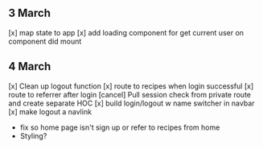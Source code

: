 ## 3 March

[x] map state to app
[x] add loading component for get current user on component did mount

## 4 March

[x] Clean up logout function
[x] route to recipes when login successful
[x] route to referrer after login
[cancel] Pull session check from private route and create separate HOC
[x] build login/logout w name switcher in navbar
[x] make logout a navlink

* fix so home page isn't sign up or refer to recipes from home
* Styling?
